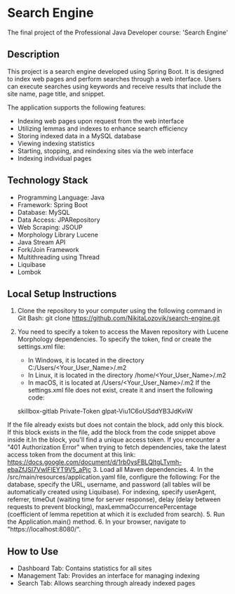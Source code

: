 # Search Engine

The final project of the Professional Java Developer course: 'Search Engine'

## Description

This project is a search engine developed using Spring Boot. It is designed to index web pages and perform searches through a web interface. Users can execute searches using keywords and receive results that include the site name, page title, and snippet.

The application supports the following features:
- Indexing web pages upon request from the web interface
- Utilizing lemmas and indexes to enhance search efficiency
- Storing indexed data in a MySQL database
- Viewing indexing statistics
- Starting, stopping, and reindexing sites via the web interface
- Indexing individual pages

## Technology Stack

- Programming Language: Java
- Framework: Spring Boot
- Database: MySQL
- Data Access: JPARepository
- Web Scraping: JSOUP
- Morphology Library Lucene
- Java Stream API
- Fork/Join Framework
- Multithreading using Thread
- Liquibase
- Lombok

## Local Setup Instructions

1. Clone the repository to your computer using the following command in Git Bash:
	git clone https://github.com/NikitaLozovik/search-engine.git
2. You need to specify a token to access the Maven repository with Lucene Morphology dependencies. To specify the token, find or create the settings.xml file:
	- In Windows, it is located in the directory C:/Users/<Your_User_Name>/.m2
	- In Linux, it is located in the directory /home/<Your_User_Name>/.m2
	- In macOS, it is located at /Users/<Your_User_Name>/.m2
If the settings.xml file does not exist, create it and insert the following code:

	<settings xmlns="http://maven.apache.org/SETTINGS/1.0.0"
          xmlns:xsi="http://www.w3.org/2001/XMLSchema-instance"
          xsi:schemaLocation="http://maven.apache.org/SETTINGS/1.0.0
                              https://maven.apache.org/xsd/settings-1.0.0.xsd">
 	   <servers>
    	      <server>
      	         <id>skillbox-gitlab</id>
      		 <configuration>
        	    <httpHeaders>
        	       <property>
            	          <name>Private-Token</name>
            		  <value>glpat-Viu1C6oUSddYB3JdKviW</value>
          	       </property>
                    </httpHeaders>
      		 </configuration>
    	      </server>
  	   </servers>
	</settings>

If the file already exists but does not contain the <servers> block, add only this block. If this block exists in the file, add the <server> block from the code snippet above inside it.In the <value> block, you'll find a unique access token. If you encounter a "401 Authorization Error" when trying to fetch dependencies, take the latest access token from the document at this link: https://docs.google.com/document/d/1rb0ysFBLQltgLTvmh-ebaZfJSI7VwlFlEYT9V5_aPjc
3. Load all Maven dependencies.
4. In the /src/main/resources/application.yaml file, configure the following:
For the database, specify the URL, username, and password (all tables will be automatically created using Liquibase).
For indexing, specify userAgent, referrer, timeOut (waiting time for server response), delay (delay between requests to prevent blocking), maxLemmaOccurrencePercentage (coefficient of lemma repetition at which it is excluded from search).
5. Run the Application.main() method.
6. In your browser, navigate to "https://localhost:8080/".

## How to Use

- Dashboard Tab: Contains statistics for all sites
- Management Tab: Provides an interface for managing indexing
- Search Tab: Allows searching through already indexed pages

